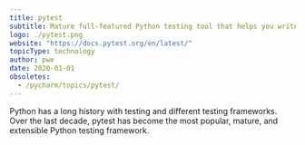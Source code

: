 ```yaml
---
title: pytest
subtitle: Mature full-featured Python testing tool that helps you write better programs
logo: ./pytest.png
website: "https://docs.pytest.org/en/latest/"
topicType: technology
author: pwe
date: 2020-01-01
obsoletes:
  - /pycharm/topics/pytest/
---
```


Python has a long history with testing and different testing frameworks. Over the
last decade, pytest has become the most popular, mature, and extensible Python
testing framework.
